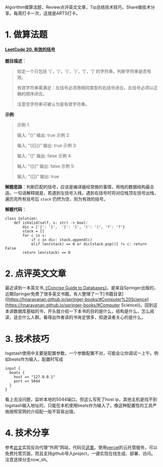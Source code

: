 Algorithm做算法题，Review点评英文文章，Tip总结技术技巧，Share做技术分享。每周打卡一次，这就是ARTS打卡。

# 1. 做算法题

#### [LeetCode 20. 有效的括号](https://leetcode-cn.com/problems/valid-parentheses/)

**题目描述**：

>给定一个只包括 '('，')'，'{'，'}'，'['，']' 的字符串，判断字符串是否有效。
>
>有效字符串需满足：左括号必须用相同类型的右括号闭合。左括号必须以正确的顺序闭合。
>
>注意空字符串可被认为是有效字符串。

**示例**:

>示例 1:
>
>输入: "()"
>输出: true
>示例 2:
>
>输入: "()[]{}"
>输出: true
>示例 3:
>
>输入: "(]"
>输出: false
>示例 4:
>
>输入: "([)]"
>输出: false
>示例 5:
>
>输入: "{[]}"
>输出: true

**解题思路**：判断匹配的括号，应该是编译器经常做的事情，用栈的数据结构最合适。一句话解释就是，若遇到左括号入栈，遇到右括号时将对应栈顶左括号出栈，遍历完所有括号后 `stack` 仍然为空，则为有效的括号。

**解题代码**：

```
class Solution:
    def isValid(self, s: str) -> bool:
        dic = {'{': '}',  '[': ']', '(': ')', '?': '?'}
        stack = []
        for c in s:
            if c in dic: stack.append(c)
            elif len(stack) == 0 or dic[stack.pop()] != c: return False 
        return len(stack) == 0
```



# 2. 点评英文文章

最近读到一本英文书[《Concise Guide to Databases》](https://link.springer.com/book/10.1007%2F978-1-4471-5601-7)，是来自Springer出版的，近期Springer免费了很多英文书籍，有人整理了一下[书籍目录]([https://hnarayanan.github.io/springer-books/#Computer%20Science](https://hnarayanan.github.io/springer-books/#Computer Science))。回到这本讲数据库基础的书，开头就介绍一下本书的目的是什么，结构是什么，怎么阅读，适合什么人群。看得出作者读的书肯定很多，知道读者关心的是什么。

# 3. 技术技巧

logstash使用中主要是配置参数，一个参数配置不对，可能会让你调试一上午。例如beats作为输入，配置时写成

```
input {
  beats {
    host => "127.0.0.1"
    port => 5044
  }
}
```

看上去没问题，监听本地的5044端口。但这么写死了host ip，其他主机是找不到logstash输入地址的，只能在本机使用beats作为输入了。像这种配置性的工具严格按照官网的介绍配一般不容易出错。

# 4. 技术分享

参考[此文](https://blog.itswincer.com/posts/1352252a/)实现反向代理“外网”网站，代码见[这里](https://github.com/yestolife/mirror)。使用[vercel](https://vercel.com/)的云托管服务，可以免费托管页面，而且支持github导入project，一键实现在线生成、部署、访问。注意选择分支now_sh。

